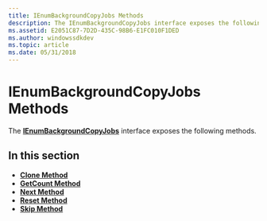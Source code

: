 ```yaml
---
title: IEnumBackgroundCopyJobs Methods
description: The IEnumBackgroundCopyJobs interface exposes the following methods.
ms.assetid: E2051C87-7D2D-435C-98B6-E1FC010F1DED
ms.author: windowssdkdev
ms.topic: article
ms.date: 05/31/2018
---
```


# IEnumBackgroundCopyJobs Methods

The [**IEnumBackgroundCopyJobs**](/windows/desktop/api/Bits/nn-bits-ienumbackgroundcopyjobs) interface exposes the following methods.

## In this section

-   [**Clone Method**](/windows/desktop/api/Bits/nf-bits-ienumbackgroundcopyjobs-clone)
-   [**GetCount Method**](/windows/desktop/api/Bits/nf-bits-ienumbackgroundcopyjobs-getcount)
-   [**Next Method**](/windows/desktop/api/Bits/nf-bits-ienumbackgroundcopyjobs-next)
-   [**Reset Method**](/windows/desktop/api/Bits/nf-bits-ienumbackgroundcopyjobs-reset)
-   [**Skip Method**](/windows/desktop/api/Bits/nf-bits-ienumbackgroundcopyjobs-skip)

 

 




